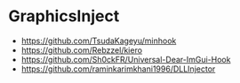 # GraphicsInject

- https://github.com/TsudaKageyu/minhook
- https://github.com/Rebzzel/kiero
- https://github.com/Sh0ckFR/Universal-Dear-ImGui-Hook
- https://github.com/raminkarimkhani1996/DLLInjector
